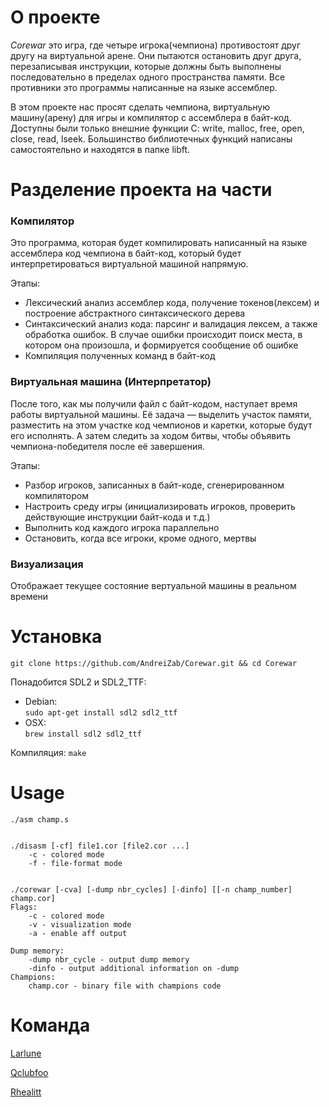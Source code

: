 # О проекте
*Corewar* это игра, где четыре игрока(чемпиона) противостоят друг другу на виртуальной арене. Они пытаются остановить друг друга, перезаписывая инструкции, которые должны быть выполнены последовательно в пределах одного пространства памяти. Все противники это программы написанные на языке ассемблер.

В этом проекте нас просят сделать чемпиона, виртуальную машину(арену) для игры и компилятор с ассемблера в байт-код.
Доступны были только внешние функции C: write, malloc, free, open, close, read, lseek.
Большинство библиотечных функций написаны самостоятельно и находятся в папке libft.

# Разделение проекта на части

### Компилятор
Это программа, которая будет компилировать написанный на языке ассемблера код чемпиона в байт-код, который будет интерпретироваться виртуальной машиной напрямую.

Этапы:
* Лексический анализ ассемблер кода, получение токенов(лексем) и построение абстрактного синтаксического дерева
* Синтаксический анализ кода: парсинг и валидация лексем, а также обработка ошибок. В случае ошибки происходит поиск места, в котором она произошла, и формируется сообщение об ошибке
* Компиляция полученных команд в байт-код

### Виртуальная машина (Интерпретатор)
После того, как мы получили файл с байт-кодом, наступает время работы виртуальной машины.
Её задача — выделить участок памяти, разместить на этом участке код чемпионов и каретки, которые будут его исполнять.
А затем следить за ходом битвы, чтобы объявить чемпиона-победителя после её завершения.

Этапы:
* Разбор игроков, записанных в байт-коде, сгенерированном компилятором
* Настроить среду игры (инициализировать игроков, проверить действующие инструкции байт-кода и т.д.)
* Выполнить код каждого игрока параллельно
* Остановить, когда все игроки, кроме одного, мертвы

### Визуализация
Отображает текущее состояние вертуальной машины в реальном времени

# Установка
```git clone https://github.com/AndreiZab/Corewar.git && cd Corewar```  

Понадобится SDL2 и SDL2_TTF:
* Debian:  
```sudo apt-get install sdl2 sdl2_ttf```  
* OSX:  
```brew install sdl2 sdl2_ttf```  

Компиляция:
```make```  
# Usage
	./asm champ.s


	./disasm [-cf] file1.cor [file2.cor ...]  
		-c - colored mode  
		-f - file-format mode  


	./corewar [-cva] [-dump nbr_cycles] [-dinfo] [[-n champ_number] champ.cor]
	Flags:
		-c - colored mode
		-v - visualization mode 
		-a - enable aff output
		
	Dump memory:  
		-dump nbr_cycle - output dump memory  
		-dinfo - output additional information on -dump  
	Champions:  
		champ.cor - binary file with champions code  
		
# Команда
[Larlune](https://github.com/PofigistVip)

[Qclubfoo](https://github.com/qclubfoo)

[Rhealitt](https://github.com/AndreiZab)

